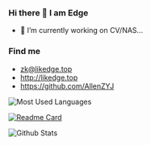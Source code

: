### Hi there 👋 I am Edge
- 🔭 I’m currently working on CV/NAS...

### Find me
- <zk@likedge.top>
- <http://likedge.top>
- <https://github.com/AllenZYJ>


![Most Used Languages](https://github-readme-stats.vercel.app/api/top-langs/?username=AllenZYJ&theme=flag-india&layout=compact)


[![Readme Card](https://github-readme-stats.vercel.app/api/pin/?username=AllenZYJ&repo=Edge-Computing-Engine&theme=flag-india)](https://github.com/AllenZYJ/Edge-Computing-Engine)


![Github Stats](https://github-readme-stats.vercel.app/api?username=AllenZYJ&show_icons=true&theme=flag-india&count_private=true)
